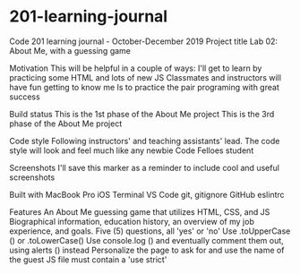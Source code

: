 # 201-learning-journal
Code 201 learning journal - October-December 2019
Project title
Lab 02: About Me, with a guessing game

Motivation
This will be helpful in a couple of ways:
I'll get to learn by practicing some HTML and lots of new JS
Classmates and instructors will have fun getting to know me
Is to practice the pair programing with great success

Build status
This is the 1st phase of the About Me project
This is the 3rd phase of the About Me project

Code style
Following instructors' and teaching assistants' lead. The code style will look and feel much like any newbie Code Felloes student

Screenshots
I'll save this marker as a reminder to include cool and useful screenshots

Built with
MacBook Pro 
iOS Terminal
VS Code
git, gitignore
GitHub
eslintrc

Features
An About Me guessing game that utilizes HTML, CSS, and JS
Biographical information, education history, an overview of my job experience, and goals.
Five (5) questions, all 'yes' or 'no'
Use .toUpperCase () or .toLowerCase()
Use console.log () and eventually comment them out, using alerts () instead
Personalize the page to ask for and use the name of the guest
JS file must contain a 'use strict'
